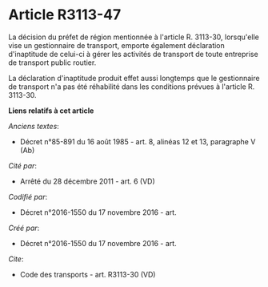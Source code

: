 # Article R3113-47

La décision du préfet de région mentionnée à l'article R. 3113-30, lorsqu'elle vise un gestionnaire de transport, emporte
également déclaration d'inaptitude de celui-ci à gérer les activités de transport de toute entreprise de transport public
routier. 

La déclaration d'inaptitude produit effet aussi longtemps que le gestionnaire de transport n'a pas été réhabilité dans les
conditions prévues à l'article R. 3113-30.

**Liens relatifs à cet article**

_Anciens textes_:

  - Décret n°85-891 du 16 août 1985 - art. 8, alinéas 12 et 13, paragraphe V  (Ab)

_Cité par_:

  - Arrêté du 28 décembre 2011 - art. 6 (VD)

_Codifié par_:

  - Décret n°2016-1550 du 17 novembre 2016 - art.

_Créé par_:

  - Décret n°2016-1550 du 17 novembre 2016 - art.

_Cite_:

  - Code des transports - art. R3113-30 (VD)
